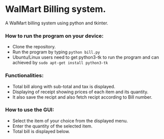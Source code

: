 # WalMart Billing system.
A WalMart billing system using python and tkinter.

### How to run the program on your device:
- Clone the repository.
- Run the program by typing ```python bill.py```
- Ubuntu/Linux users need to get python3-tk to run the program and can achieved by ```sudo apt-get install python3-tk```

### Functionalities:
- Total bill along with sub-total and tax is displayed.
- Displaying of receipt showing prices of each item and its quantity.
- It also save the recipt and also fetch recipt according to Bill number.

### How to use the GUI:
- Select the item of your choice from the displayed menu.
- Enter the quantity of the selected item. 
- Total bill is displayed below.
<br />

